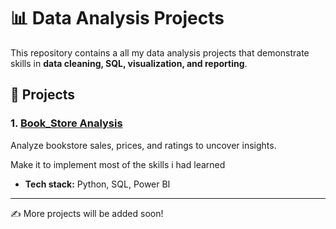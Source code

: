 # 📊 Data Analysis Projects

This repository contains a all my data analysis projects that demonstrate skills in **data cleaning, SQL, visualization, and reporting**.

## 📂 Projects

### 1. [Book_Store Analysis](./BookStore_Analysis)

Analyze bookstore sales, prices, and ratings to uncover insights.

Make it to implement most of the skills i had learned 

* **Tech stack:** Python, SQL, Power BI

---

✍️ More projects will be added soon!
